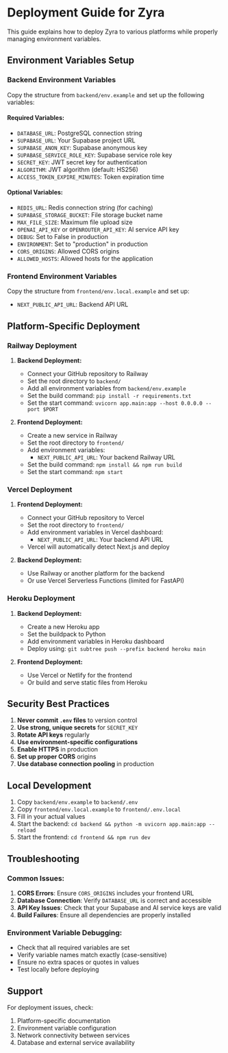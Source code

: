 # Deployment Guide for Zyra

This guide explains how to deploy Zyra to various platforms while properly managing environment variables.

## Environment Variables Setup

### Backend Environment Variables

Copy the structure from `backend/env.example` and set up the following variables:

#### Required Variables:
- `DATABASE_URL`: PostgreSQL connection string
- `SUPABASE_URL`: Your Supabase project URL
- `SUPABASE_ANON_KEY`: Supabase anonymous key
- `SUPABASE_SERVICE_ROLE_KEY`: Supabase service role key
- `SECRET_KEY`: JWT secret key for authentication
- `ALGORITHM`: JWT algorithm (default: HS256)
- `ACCESS_TOKEN_EXPIRE_MINUTES`: Token expiration time

#### Optional Variables:
- `REDIS_URL`: Redis connection string (for caching)
- `SUPABASE_STORAGE_BUCKET`: File storage bucket name
- `MAX_FILE_SIZE`: Maximum file upload size
- `OPENAI_API_KEY` or `OPENROUTER_API_KEY`: AI service API key
- `DEBUG`: Set to False in production
- `ENVIRONMENT`: Set to "production" in production
- `CORS_ORIGINS`: Allowed CORS origins
- `ALLOWED_HOSTS`: Allowed hosts for the application

### Frontend Environment Variables

Copy the structure from `frontend/env.local.example` and set up:

- `NEXT_PUBLIC_API_URL`: Backend API URL

## Platform-Specific Deployment

### Railway Deployment

1. **Backend Deployment:**
   - Connect your GitHub repository to Railway
   - Set the root directory to `backend/`
   - Add all environment variables from `backend/env.example`
   - Set the build command: `pip install -r requirements.txt`
   - Set the start command: `uvicorn app.main:app --host 0.0.0.0 --port $PORT`

2. **Frontend Deployment:**
   - Create a new service in Railway
   - Set the root directory to `frontend/`
   - Add environment variables:
     - `NEXT_PUBLIC_API_URL`: Your backend Railway URL
   - Set the build command: `npm install && npm run build`
   - Set the start command: `npm start`

### Vercel Deployment

1. **Frontend Deployment:**
   - Connect your GitHub repository to Vercel
   - Set the root directory to `frontend/`
   - Add environment variables in Vercel dashboard:
     - `NEXT_PUBLIC_API_URL`: Your backend API URL
   - Vercel will automatically detect Next.js and deploy

2. **Backend Deployment:**
   - Use Railway or another platform for the backend
   - Or use Vercel Serverless Functions (limited for FastAPI)

### Heroku Deployment

1. **Backend Deployment:**
   - Create a new Heroku app
   - Set the buildpack to Python
   - Add environment variables in Heroku dashboard
   - Deploy using: `git subtree push --prefix backend heroku main`

2. **Frontend Deployment:**
   - Use Vercel or Netlify for the frontend
   - Or build and serve static files from Heroku

## Security Best Practices

1. **Never commit `.env` files** to version control
2. **Use strong, unique secrets** for `SECRET_KEY`
3. **Rotate API keys** regularly
4. **Use environment-specific configurations**
5. **Enable HTTPS** in production
6. **Set up proper CORS** origins
7. **Use database connection pooling** in production

## Local Development

1. Copy `backend/env.example` to `backend/.env`
2. Copy `frontend/env.local.example` to `frontend/.env.local`
3. Fill in your actual values
4. Start the backend: `cd backend && python -m uvicorn app.main:app --reload`
5. Start the frontend: `cd frontend && npm run dev`

## Troubleshooting

### Common Issues:

1. **CORS Errors**: Ensure `CORS_ORIGINS` includes your frontend URL
2. **Database Connection**: Verify `DATABASE_URL` is correct and accessible
3. **API Key Issues**: Check that your Supabase and AI service keys are valid
4. **Build Failures**: Ensure all dependencies are properly installed

### Environment Variable Debugging:

- Check that all required variables are set
- Verify variable names match exactly (case-sensitive)
- Ensure no extra spaces or quotes in values
- Test locally before deploying

## Support

For deployment issues, check:
1. Platform-specific documentation
2. Environment variable configuration
3. Network connectivity between services
4. Database and external service availability 